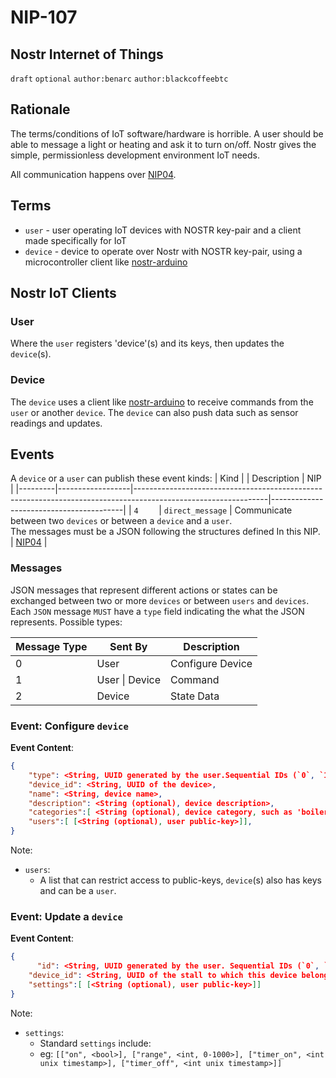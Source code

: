 NIP-107
======

Nostr Internet of Things 
-----------------------------------

`draft` `optional` `author:benarc` `author:blackcoffeebtc`

## Rationale

The terms/conditions of IoT software/hardware is horrible. A user should be able to message a light or heating and ask it to turn on/off. Nostr gives the simple, permissionless development environment IoT needs.

All communication happens over [NIP04](https://github.com/nostr-protocol/nips/blob/master/04.md).

## Terms

- `user` - user operating IoT devices with NOSTR key-pair and a client made specifically for IoT
- `device` - device to operate over Nostr with NOSTR key-pair, using a microcontroller client like <a href="https://github.com/lnbits/arduino-nostr">nostr-arduino</a>


## Nostr IoT Clients

### User

Where the `user` registers 'device'(s) and its keys, then updates the `device`(s).

### Device

The `device` uses a client like <a href="https://github.com/lnbits/arduino-nostr">nostr-arduino</a> to receive commands from the `user` or another `device`.
The `device` can also push data such as sensor readings and updates.

## Events

A `device` or a `user` can publish these event kinds:
| Kind    |                  | Description                                                                                                   | NIP                                     |
|---------|------------------|---------------------------------------------------------------------------------------------------------------|-----------------------------------------|
| `4    ` | `direct_message` | Communicate between two `devices` or between a `device` and a `user`.<br/>The messages must be a JSON following the structures defined In this NIP. | [NIP04](https://github.com/nostr-protocol/nips/blob/master/04.md) |

### Messages
JSON messages that represent different actions or states can be exchanged between two or more `devices` or between `users` and `devices`.
Each `JSON` message `MUST` have a `type` field indicating the what the JSON represents. Possible types:

| Message Type | Sent By        | Description      |
|--------------|----------------|------------------|
| 0            | User           | Configure Device |
| 1            | User \| Device | Command          |
| 2            | Device         | State Data       |

### Event: Configure `device`

**Event Content**:
```json
{
    "type": <String, UUID generated by the user.Sequential IDs (`0`, `1`, `2`...) are discouraged>,
    "device_id": <String, UUID of the device>,
    "name": <String, device name>,
    "description": <String (optional), device description>,
    "categories":[ <String (optional), device category, such as 'boiler'>],
    "users":[ [<String (optional), user public-key>]],
}
```

Note:
 - `users`:
   - A list that can restrict access to public-keys, `device`(s) also has keys and can be a `user`.

### Event: Update a `device`

**Event Content**:
```json
{
      "id": <String, UUID generated by the user. Sequential IDs (`0`, `1`, `2`...) are discouraged>,
    "device_id": <String, UUID of the stall to which this device belong to>,
    "settings":[ [<String (optional), user public-key>]]
}
```

Note:
 - `settings`:
   - Standard `settings` include:
   - eg: `[["on", <bool>], ["range", <int, 0-1000>], ["timer_on", <int unix timestamp>], ["timer_off", <int unix timestamp>]]`
